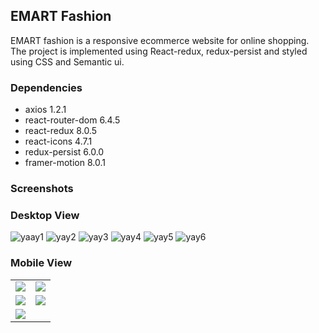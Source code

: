 ## EMART Fashion
EMART fashion is a responsive ecommerce website for online shopping. The project is implemented using React-redux, redux-persist and styled using CSS and Semantic ui.

### Dependencies
- axios 1.2.1
- react-router-dom 6.4.5
- react-redux 8.0.5
- react-icons 4.7.1
- redux-persist 6.0.0
- framer-motion 8.0.1

### Screenshots
### Desktop View

![yaay1](https://user-images.githubusercontent.com/50046177/209360543-c3efd89b-35a0-4962-80fc-1dad03cd4ba4.png)
![yay2](https://user-images.githubusercontent.com/50046177/209360549-d5c36621-58b9-4b4d-8b04-06ef6034d0e0.png)
![yay3](https://user-images.githubusercontent.com/50046177/209360554-0c48e6a3-d068-4ad3-b2a5-26d789f0d4cb.png)
![yay4](https://user-images.githubusercontent.com/50046177/209360562-fd056f3c-529b-49aa-be9a-954e140bc3fb.png)
![yay5](https://user-images.githubusercontent.com/50046177/209360574-511568c9-23c5-4c46-a4c2-b943989fee9c.png)
![yay6](https://user-images.githubusercontent.com/50046177/209360588-fe29a57f-62b9-4607-a7d4-d0fa663c7084.png)

### Mobile View
<table>
<tr>
<td><img src="https://user-images.githubusercontent.com/50046177/209368514-83627a01-2e31-4fba-9ece-3c41b00bb78d.png"> </td>
<td><img src="https://user-images.githubusercontent.com/50046177/209369207-ae4a1b3b-8a67-4443-b782-ad9961accc5e.png"></td>
</tr>
<tr>
<td><img src="https://user-images.githubusercontent.com/50046177/209369650-ce66d1db-c5c9-435b-b0a4-d6372607c875.png"> </td>
<td><img src="https://user-images.githubusercontent.com/50046177/209369688-7c237764-83f2-435c-b07f-660907f892bb.png"></td>
</tr>
<tr>
<td><img src="https://user-images.githubusercontent.com/50046177/209369760-be7614af-e6ff-4689-b496-6b20d9738c3c.png"> </td>

</tr>

</table>



